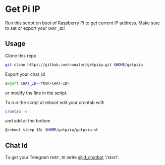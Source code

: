 Get Pi IP
=========

Run this script on boot of Raspberry Pi to get current IP address.
Make sure to set or export your `CHAT_ID`!

Usage
-----
Clone this repo
```bash
git clone https://github.com/nonator/getpiip.git $HOME/getpiip
```

Export your chat_id
```bash
export CHAT_ID=<YOUR-CHAT-ID>
```
or modify the line in the script.

To run the script at reboot edit your crontab with
```bash
crontab -e
```
and add at the bottom
```bash
@reboot sleep 10; $HOME/getpiip/getpiip.sh
```

Chat Id
-------
To get your Telegram `CHAT_ID` write [@id_chatbot](telegram.me/@id_chatbot) '/start'.
